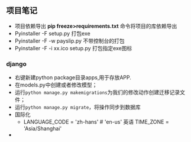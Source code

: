 ## 项目笔记

- 项目依赖导出   **pip freeze>requirements.txt** 命令将项目的库依赖导出
- Pyinstaller -F setup.py 打包exe
- Pyinstaller -F -w payslip.py 不带控制台的打包
- Pyinstaller -F -i xx.ico setup.py 打包指定exe图标

### django

- 右键新建python package目录apps,用于存放APP.
- 在models.py中创建或者修改模型；
- 运行`python manage.py makemigrations`为我们的修改动作创建迁移记录文件；
- 运行`python manage.py migrate`，将操作同步到数据库
- 国际化  
  - LANGUAGE_CODE = 'zh-hans'        # 'en-us' 英语
    TIME_ZONE = 'Asia/Shanghai'
- 

